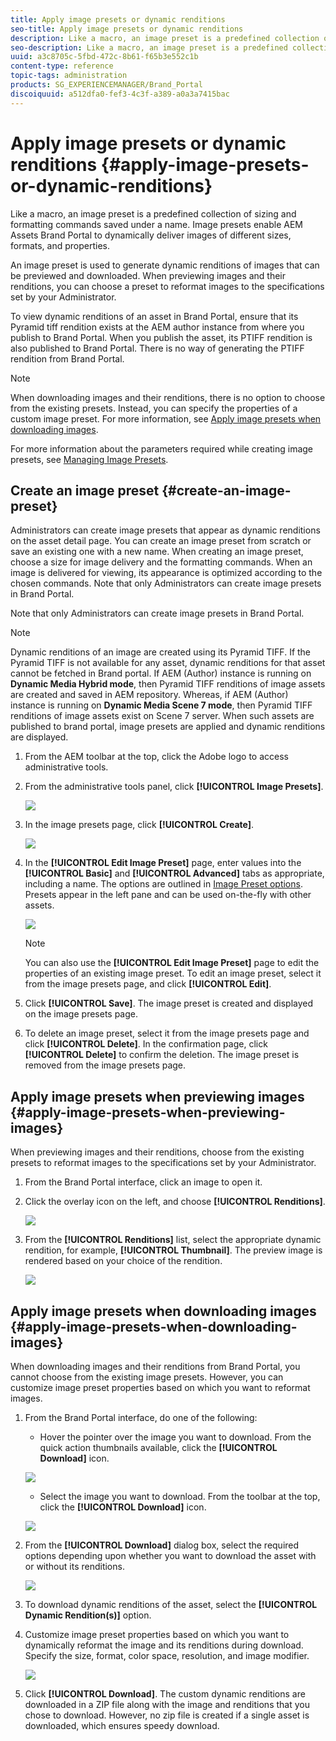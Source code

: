 ```yaml
---
title: Apply image presets or dynamic renditions
seo-title: Apply image presets or dynamic renditions
description: Like a macro, an image preset is a predefined collection of sizing and formatting commands saved under a name. Image presets enable AEM Assets Brand Portal to dynamically deliver images of different sizes, formats, and properties. 
seo-description: Like a macro, an image preset is a predefined collection of sizing and formatting commands saved under a name. Image presets enable AEM Assets Brand Portal to dynamically deliver images of different sizes, formats, and properties. 
uuid: a3c8705c-5fbd-472c-8b61-f65b3e552c1b
content-type: reference
topic-tags: administration
products: SG_EXPERIENCEMANAGER/Brand_Portal
discoiquuid: a512dfa0-fef3-4c3f-a389-a0a3a7415bac
---
```


# Apply image presets or dynamic renditions {#apply-image-presets-or-dynamic-renditions}

Like a macro, an image preset is a predefined collection of sizing and formatting commands saved under a name. Image presets enable AEM Assets Brand Portal to dynamically deliver images of different sizes, formats, and properties.

An image preset is used to generate dynamic renditions of images that can be previewed and downloaded. When previewing images and their renditions, you can choose a preset to reformat images to the specifications set by your Administrator.

To view dynamic renditions of an asset in Brand Portal, ensure that its Pyramid tiff rendition exists at the AEM author instance from where you publish to Brand Portal. When you publish the asset, its PTIFF rendition is also published to Brand Portal. There is no way of generating the PTIFF rendition from Brand Portal.

>[!NOTE]
>
>When downloading images and their renditions, there is no option to choose from the existing presets. Instead, you can specify the properties of a custom image preset. For more information, see [Apply image presets when downloading images](../using/brand-portal-image-presets.md#main-pars-text-1403412644).

For more information about the parameters required while creating image presets, see [Managing Image Presets](https://docs.adobe.com/docs/en/AEM/6-0/administer/integration/dynamic-media/image-presets.html).

## Create an image preset {#create-an-image-preset}

Administrators can create image presets that appear as dynamic renditions on the asset detail page. You can create an image preset from scratch or save an existing one with a new name. When creating an image preset, choose a size for image delivery and the formatting commands. When an image is delivered for viewing, its appearance is optimized according to the chosen commands.
Note that only Administrators can create image presets in Brand Portal.

Note that only Administrators can create image presets in Brand Portal.

>[!NOTE]
>
>Dynamic renditions of an image are created using its Pyramid TIFF. If the Pyramid TIFF is not available for any asset, dynamic renditions for that asset cannot be fetched in Brand portal.
If AEM (Author) instance is running on **Dynamic Media Hybrid mode**, then Pyramid TIFF renditions of image assets are created and saved in AEM repository. Whereas, if AEM (Author) instance is running on **Dynamic Media Scene 7 mode**, then Pyramid TIFF renditions of image assets exist on Scene 7 server.
When such assets are published to brand portal, image presets are applied and dynamic renditions are displayed.

1. From the AEM toolbar at the top, click the Adobe logo to access administrative tools.

1. From the administrative tools panel, click **[!UICONTROL Image Presets]**.

   ![](assets/admin-tools-panel-4.png)

1. In the image presets page, click **[!UICONTROL Create]**.

   ![](assets/image_preset_homepage.png)

1. In the **[!UICONTROL Edit Image Preset]** page, enter values into the **[!UICONTROL Basic]** and **[!UICONTROL Advanced]** tabs as appropriate, including a name. The options are outlined in [Image Preset options](https://docs.adobe.com/docs/en/AEM/6-0/administer/integration/dynamic-media/image-presets.html#Image%20preset%20options). Presets appear in the left pane and can be used on-the-fly with other assets.

   ![](assets/image_preset_create.png)

   >[!NOTE]
   >
   >You can also use the **[!UICONTROL Edit Image Preset]** page to edit the properties of an existing image preset. To edit an image preset, select it from the image presets page, and click **[!UICONTROL Edit]**.

1. Click **[!UICONTROL Save]**. The image preset is created and displayed on the image presets page.
1. To delete an image preset, select it from the image presets page and click **[!UICONTROL Delete]**. In the confirmation page, click **[!UICONTROL Delete]** to confirm the deletion. The image preset is removed from the image presets page.

## Apply image presets when previewing images  {#apply-image-presets-when-previewing-images}

When previewing images and their renditions, choose from the existing presets to reformat images to the specifications set by your Administrator.

1. From the Brand Portal interface, click an image to open it.
1. Click the overlay icon on the left, and choose **[!UICONTROL Renditions]**.

   ![](assets/image-preset-previewrenditions.png)

1. From the **[!UICONTROL Renditions]** list, select the appropriate dynamic rendition, for example, **[!UICONTROL Thumbnail]**. The preview image is rendered based on your choice of the rendition.

   ![](assets/image-preset-previewrenditionthumbnail.png)

## Apply image presets when downloading images {#apply-image-presets-when-downloading-images}

When downloading images and their renditions from Brand Portal, you cannot choose from the existing image presets. However, you can customize image preset properties based on which you want to reformat images.

1. From the Brand Portal interface, do one of the following:

    * Hover the pointer over the image you want to download. From the quick action thumbnails available, click the **[!UICONTROL Download]** icon.

   ![](assets/downloadsingleasset.png)

    * Select the image you want to download. From the toolbar at the top, click the **[!UICONTROL Download]** icon.

   ![](assets/downloadassets.png)

1. From the **[!UICONTROL Download]** dialog box, select the required options depending upon whether you want to download the asset with or without its renditions.

   ![](assets/donload-assets-dialog.png)

1. To download dynamic renditions of the asset, select the **[!UICONTROL Dynamic Rendition(s)]** option.
1. Customize image preset properties based on which you want to dynamically reformat the image and its renditions during download. Specify the size, format, color space, resolution, and image modifier.

   ![](assets/dynamicrenditions.png)

1. Click **[!UICONTROL Download]**. The custom dynamic renditions are downloaded in a ZIP file along with the image and renditions that you chose to download. However, no zip file is created if a single asset is downloaded, which ensures speedy download.
